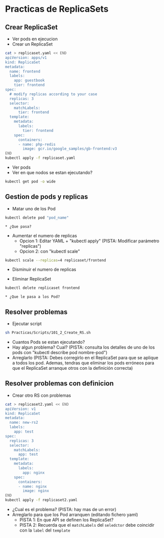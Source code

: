 # Practicas de ReplicaSets

## Crear ReplicaSet

  * Ver pods en ejecucion
  * Crear un ReplicaSet

```bash
cat > replicaset.yaml << END
apiVersion: apps/v1
kind: ReplicaSet
metadata:
  name: frontend
  labels:
    app: guestbook
    tier: frontend
spec:
  # modify replicas according to your case
  replicas: 3
  selector:
    matchLabels:
      tier: frontend
  template:
    metadata:
      labels:
        tier: frontend
    spec:
      containers:
      - name: php-redis
        image: gcr.io/google_samples/gb-frontend:v3
END
kubectl apply -f replicaset.yaml
```

  * Ver pods
  * Ver en que nodos se estan ejecutando?

```bash
kubectl get pod -o wide
```

## Gestion de pods y replicas

  * Matar uno de los Pod

```bash
kubectl delete pod "pod_name"
```
    * ¿Que pasa?
  * Aumentar el numero de replicas
    * Opcion 1: Editar YAML + "kubectl apply" (PISTA: Modificar parámetro "replicas")
    * Opcion 2: con "kubectl scale"

```bash
kubectl scale --replicas=4 replicaset/frontend
```

  * Disminuir el numero de replicas

  * Eliminar ReplicaSet

```bash
kubectl delete replicaset frontend
```
    * ¿Que le pasa a los Pod?

## Resolver problemas

  * Ejecutar script 

```bash
sh Practicas/Scripts/101_2_Create_RS.sh
```

  * Cuantos Pods se estan ejecutando?
  * Hay algun problema? Cual? (PISTA: consulta los detalles de uno de los pods con "kubectl describe pod nombre-pod")
  * Arreglarlo (PISTA: Debes corregirlo en el ReplicaSet para que se aplique a todos los pod. Ademas, tendras que eliminar los pods erróneos para que el ReplicaSet arranque otros con la definición correcta)

## Resolver problemas con definicion

  * Crear otro RS con problemas

```bash
cat > replicaset2.yaml << END
apiVersion: v1
kind: ReplicaSet
metadata:
  name: new-rs2
  labels:
    app: test
spec:
  replicas: 3
  selector:
    matchLabels:
      app: test
  template:
    metadata:
      labels:
        app: nginx
    spec:
      containers:
      - name: nginx
        image: nginx
END
kubectl apply -f replicaset2.yaml
```

  * ¿Cual es el problema? (PISTA: hay mas de un error)
  * Arreglarlo para que los Pod arranquen (editando fichero yaml)
    * PISTA 1: En que API se definen los ReplicaSet?
    * PISTA 2: Recuerda que el ```matchLabels``` del ```seledctor``` debe coincidir con la ```label``` del ```template```

